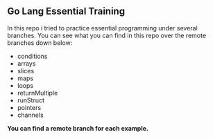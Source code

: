 ## Go Lang Essential Training

In this repo i tried to practice essential programming under several branches. You can see what you can find in this repo over the remote branches down below:

- conditions
- arrays
- slices
- maps
- loops
- returnMultiple
- runStruct
- pointers
- channels

**You can find a remote branch for each example.**
